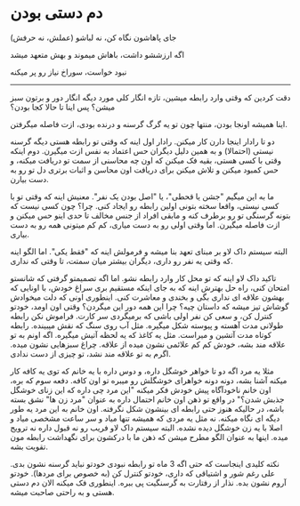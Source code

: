 ﻿<h1>دم دستی بودن</h1>

<p>جای پاهاشون نگاه کن، نه لباشو (عملش، نه حرفش)</p>
<p>اگه ارزششو داشت، باهاش میموند و بهش متعهد میشد</p>
<p>نبود خواست، سوراخ نیاز رو پر میکنه</p>
<hr />
<p>دقت کردین که وقتی وارد رابطه میشین، تازه انگار کلی مورد دیگه انگار دور و برتون سبز میشن؟ پس اینا تا حالا کجا بودن؟</p>
<p>اینا همیشه اونجا بودن، منتها چون تو یه گرگ گرسنه و درنده بودی، ازت فاصله میگرفتن.</p>
<p>دو تا رادار اینجا دارن کار میکنن. رادار اول اینه که وقتی تو رابطه هستی دیگه گرسنه نیستی (احتمالا) و به همین دلیل دیگران حس اعتماد به نفس ازت میگیرن. دوم اینکه وقتی با کسی هستی، بقیه فک میکنن که اون چه محاسنی از سمت تو دریافت میکنه، و حس کمبود میکنن و تلاش میکنن برای دریافت اون محاسن و اثبات برتری دل تو رو به دست بیارن.</p>
<p>ما به این میگیم "جشن یا قحطی"، یا "اصل بودن یک نفر". معنیش اینه که وقتی تو با کسی نیستی، واقعا سخته بتونی اولین رابطه رو ایجاد کنی. چرا؟ چون کسی نیست که بتونه گرسنگی تو رو برطرف کنه و مابقی افراد از جنس مخالف تا حدی اینو حس میکنن و ازت فاصله میگیرن. اما وقتی اولی رو به دست میاری، کم کم میتونی همه رو به دست بیاری.</p>
<p>البته سیستم داک لاو بر مبنای تعهد بنا میشه و فرمولش اینه که "فقط یکی". اما الگو اینه که وقتی یه نفر رو داری، دیگران بیشتر میان سمتت، تا وقتی که نداری.</p>
<p>تاکید داک لاو اینه که تو محل کار وارد رابطه نشو. اما اگه تصمیمتو گرفتی که شانستو امتحان کنی، راه حل بهترش اینه که به جای اینکه مستقیم بری سراغ خودش، با اونایی که بهشون علاقه ای نداری بگی و بخندی و معاشرت کنی. اینطوری اونی که دلت میخوادش گوشاش تیز میشه که داستان چیه؟ چرا این همه دور این میگردن؟ وقتی اون اومد، خودتو کنترل کن، و سعی کن نفر اولی باشی که برمیگردی سر کارت. فراموش نکن رابطه طولانی مدت آهسته و پیوسته شکل میگیره. مثل آب روی سنگ که نقش میبینده. رابطه کوتاه مدت آتشین و میراست. مثل یه کاغذ که یه لحظه آتیش میگیره. اگه اونم به تو علاقه مند بشه، خودش کم کم علائمی نشون میده از علاقه. چراغ سبزهایی نشون میده. اگرم به تو علاقه مند نشد، تو چیزی از دست ندادی.</p>
<p>مثلا یه مرد اگه دو تا خواهر خوشگل داره، و دوس داره با یه خانم که توی یه کافه کار میکنه آشنا بشه، دونه دونه خواهرای خوشگلش رو میبره تو اون کافه. دفعه سوم که بره، اون خانم ناخودآگاه پیش خودش فکر میکنه "این مرد چی داره که این زنای خوشگل جذبش شدن؟" در واقع تو ذهن اون خانم احتمال داره به عنوان "مرد زن ها" نشق بسته باشه، در حالیکه هنوز حتی رابطه ای بینشون شکل نگرفته. اون خانم به این مرد یه طور دیگه ای نگاه میکنه. نه مثل یه مردی که همیشه تنها میاد و سر ساعت مشخصی میاد و اصلا با یه زن خوشگل دیده نشده. البته سیستم داک لاو فریب رو نه قبول داره نه ترویج میده. اینها به عنوان الگو مطرح میشن که ذهن ما با درکشون برای نگهداشت رابطه مون تقویت بشه.</p>
<p>نکته کلیدی اینجاست که حتی اگه 3 ماه تو رابطه نبودی خودتو نباید گرسنه نشون بدی. علی رغم شور و اشتیاقی که داری، خودتو کنترل کن (به خصوص برای مردها). خودتو آروم نشون بده. نذار از رفتارت به گرسنگیت پی ببره. اینطوری فک میکنه الان دم دستی هستی و به راحتی صاحبت میشه.</p>